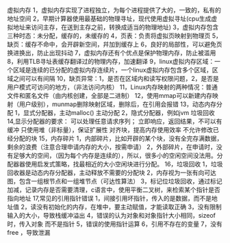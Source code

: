 虚拟内存
1，虚拟内存实现了进程独立，为每个进程提供了大的，一致的，私有的地址空间
2，早期计算器使用最基础的物理寻址，现代使用虚拟寻址(cpu生成虚拟地址来访问主存，在送到主存之前，转换成适当的物理地址)
3，虚拟内存包含三种时态：未分配，缓存的，未缓存的
4，页表：负责将虚拟页映射到物理页
5，缺页：缓存不命中，会开辟新空间，幷加到缓存上
6，良好的局部性，可以避免页换进换出，防止出现抖动
7，虚拟内存还有个优点是保护物理内存，防止被滥用
8，利用TLB寻址表缓存翻译过的物理内存，加速翻译
9，linux虚拟内存区域：一个区域是连续的已分配的虚拟内存连续片，一个linux虚拟内存包含多个区域，区域之间可以有间隔
10，缺页异常：1，是否在区域内和读写权限问题，2，是否是用户模式可访问的地方，（非法访问内核）
11，Linux内存映射的两种情况：普通文件和匿名文件（由内核创建，全部是二进制）
12，使用mmap可以新建内存映射（用户级别），munmap删除映射区域，删除后，在引用会报错
13，动态内存分配
   1，显式分配器，主动malloc() 主动分配
   2，隐式分配器，例如jvm 垃圾回收
14,显示分配器的要求：
   可以处理任意请求序列；
   立即响应，返回结果，不可以有缓冲
   只使用堆（非标量），保证扩展性
   对齐块，提高内存使用效率
   不允许修改已经分配的块
15，内存碎片
    1，内部碎片，比如开辟的某个块，没有全完存满数据，剩余的浪费（注意合理申请内存的大小，按需申请）
    2，外部碎片，在申请时，没有足够大的空间，（因为每个内存是连续的），所以，很多小的空闲空间没法用。分配器器使用启发式策略，找最相近的大小空闲块进行分配。
16，垃圾回收
   1，垃圾回收器是动态内存分配器，主动释放不需要的分配块
   2，内存视为一张有向可达图，包含一组根节点和一组堆节点（可达性算法）
   3，标记位垃圾回收，通过标记加减，记录内存是否需要清理，c语言中，使用平衡二叉树，来检索某个指针是否指向地址
17,常见的引用指针错误
   1，间接引用坏指针，传入的是数据，而不是地址值
   2，读没有初始化的内存，在堆中，要主动赋值，才能读取正确
   3，没有限制输入的大小，导致栈缓冲溢出
   4，错误的认为对象和对象指针大小相同，sizeof 时，传入对象 而不是指针
   5，错误的使用指针运算
   6，引用不存在的变量
   7，没有free ，导致泄漏
